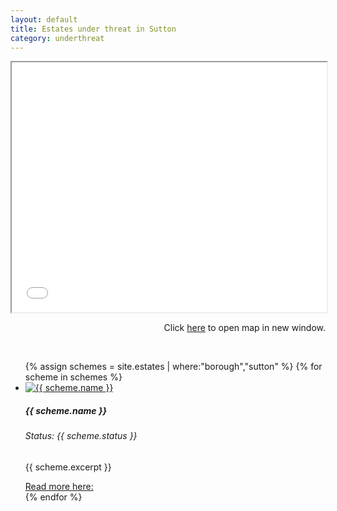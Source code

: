 ```yaml
---
layout: default
title: Estates under threat in Sutton 
category: underthreat
---
```

<div class="col">
<div class="embed-responsive embed-responsive-16by9">
<iframe src="{{ site.baseurl }}/underthreat/suttonmap.html" width="100%" height="400px"></iframe>
</div>
<p align="right">Click <a href="{{ site.baseurl }}/underthreat/suttonmap.html">here</a> to open map in new window.</p>
</div>
<br>

<div class="col">
              <ul class="row list-unstyled justify-content-center">
{% assign schemes = site.estates | where:"borough","sutton" %}
  {% for scheme in schemes %}
                <li class="col-5" data-aos="fade-up">
                  <div class="card card-sm">
                    <a href="{{ scheme.url }}">
                      <img class="card-img-top" src="{{ scheme.images.first.image_path }}" alt="{{ scheme.name }}">
                    </a>
		    <div class="card-body">
                      <h5 class="card-title">{{ scheme.name }}</h5>
		      <h6 class="card-subtitle mb-2 text-muted">Status: {{ scheme.status }}</h6>
		      <p class="card-text">{{ scheme.excerpt }}</p>
                      <a target="_blank" href="{{ scheme.url }}" data-toggle="tooltip" data-placement="top" title="Open in new tab">Read more here: <i class="icon-popup"></i></a>
                  </div>
                  </div>
                </li>
{% endfor %}
              </ul>
</div>
